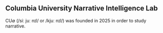 ## Columbia University Narrative Intelligence Lab

CU∅ (/siː juː nɪl/ or /kjuː nɪl/) was founded in 2025 in order to study narrative.
